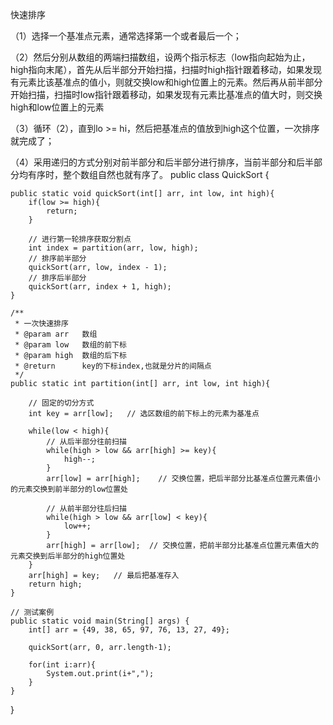 快速排序

（1）选择一个基准点元素，通常选择第一个或者最后一个；

（2）然后分别从数组的两端扫描数组，设两个指示标志（low指向起始为止，high指向末尾），首先从后半部分开始扫描，扫描时high指针跟着移动，如果发现有元素比该基准点的值小，则就交换low和high位置上的元素。然后再从前半部分开始扫描，扫描时low指针跟着移动，如果发现有元素比基准点的值大时，则交换high和low位置上的元素

（3）循环（2），直到lo >= hi，然后把基准点的值放到high这个位置，一次排序就完成了；

（4）采用递归的方式分别对前半部分和后半部分进行排序，当前半部分和后半部分均有序时，整个数组自然也就有序了。
public class QuickSort {
 
	public static void quickSort(int[] arr, int low, int high){
		if(low >= high){
			return;
		}
		
		// 进行第一轮排序获取分割点
		int index = partition(arr, low, high);
		// 排序前半部分
		quickSort(arr, low, index - 1);
		// 排序后半部分
		quickSort(arr, index + 1, high);
	}
	
	/**
	 * 一次快速排序
	 * @param arr   数组
	 * @param low   数组的前下标
	 * @param high  数组的后下标
	 * @return      key的下标index,也就是分片的间隔点
	 */
	public static int partition(int[] arr, int low, int high){
		
		// 固定的切分方式
		int key = arr[low];   // 选区数组的前下标上的元素为基准点
		
		while(low < high){
			// 从后半部分往前扫描
			while(high > low && arr[high] >= key){
				high--;
			}
			arr[low] = arr[high];    // 交换位置，把后半部分比基准点位置元素值小的元素交换到前半部分的low位置处
			
			// 从前半部分往后扫描
			while(high > low && arr[low] < key){
				low++;
			}
			arr[high] = arr[low];  // 交换位置，把前半部分比基准点位置元素值大的元素交换到后半部分的high位置处
		}
		arr[high] = key;   // 最后把基准存入
		return high;
	}
	
	// 测试案例
	public static void main(String[] args) {
	    int[] arr = {49, 38, 65, 97, 76, 13, 27, 49};
 
	    quickSort(arr, 0, arr.length-1);
 
	    for(int i:arr){
	        System.out.print(i+",");
	    }
	}
}

